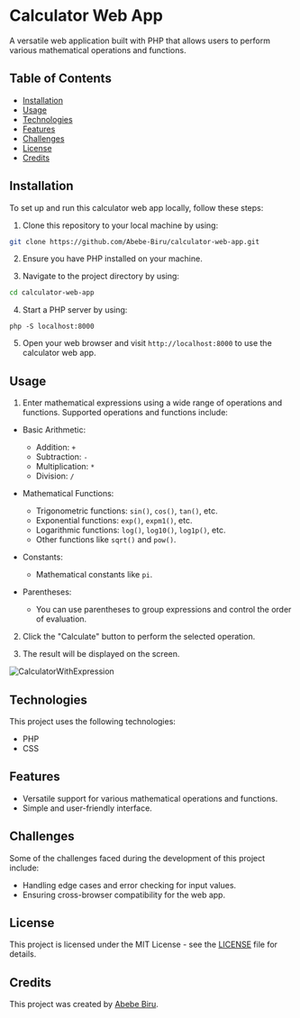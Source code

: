 # Calculator Web App

A versatile web application built with PHP that allows users to perform various mathematical operations and functions.

## Table of Contents

- [Installation](#installation)
- [Usage](#usage)
- [Technologies](#technologies)
- [Features](#features)
- [Challenges](#challenges)
- [License](#license)
- [Credits](#credits)

<a name="installation"></a>

## Installation

To set up and run this calculator web app locally, follow these steps:

1. Clone this repository to your local machine by using:

```bash
git clone https://github.com/Abebe-Biru/calculator-web-app.git
```

2. Ensure you have PHP installed on your machine.

3. Navigate to the project directory by using:

```bash
cd calculator-web-app
```

4. Start a PHP server by using:

```
php -S localhost:8000
```

5. Open your web browser and visit `http://localhost:8000` to use the calculator web app.

<a name="usage"></a>

## Usage

1. Enter mathematical expressions using a wide range of operations and functions. Supported operations and functions include:

- Basic Arithmetic:
  - Addition: `+`
  - Subtraction: `-`
  - Multiplication: `*`
  - Division: `/`

- Mathematical Functions:
  - Trigonometric functions: `sin()`, `cos()`, `tan()`, etc.
  - Exponential functions: `exp()`, `expm1()`, etc.
  - Logarithmic functions: `log()`, `log10()`, `log1p()`, etc.
  - Other functions like `sqrt()` and `pow()`.

- Constants:
  - Mathematical constants like `pi`.

- Parentheses:
  - You can use parentheses to group expressions and control the order of evaluation.

2. Click the "Calculate" button to perform the selected operation.

3. The result will be displayed on the screen.

<!-- ![Calculator](https://i.imgur.com/kdBf903.png) -->
![CalculatorWithExpression](https://i.imgur.com/zqeQVBh.png)

<a name="technologies"></a>

## Technologies

This project uses the following technologies:

- PHP
- CSS

<a name="features"></a>

## Features

- Versatile support for various mathematical operations and functions.
- Simple and user-friendly interface.

<a name="challenges"></a>

## Challenges

Some of the challenges faced during the development of this project include:

- Handling edge cases and error checking for input values.
- Ensuring cross-browser compatibility for the web app.

<a name="license"></a>

## License

This project is licensed under the MIT License - see the [LICENSE](LICENSE) file for details.

<a name="credits"></a>

## Credits

This project was created by [Abebe Biru](https://www.linkedin.com/in/abebe-biru/).
